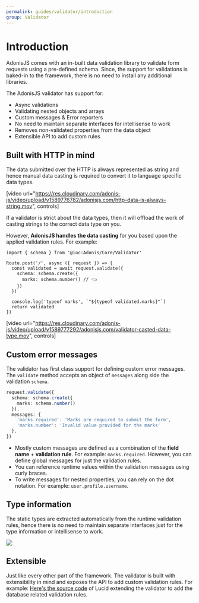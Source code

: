 ```yaml
---
permalink: guides/validator/introduction
group: Validator
---
```


# Introduction
AdonisJS comes with an in-built data validation library to validate form requests using a pre-defined schema. Since, the support for validations is baked-in to the framework, there is no need to install any additional libraries.

The AdonisJS validator has support for:

- Async validations
- Validating nested objects and arrays
- Custom messages & Error reporters
- No need to maintain separate interfaces for intellisense to work
- Removes non-validated properties from the data object
- Extensible API to add custom rules

## Built with HTTP in mind
The data submitted over the HTTP is always represented as string and hence manual data casting is required to convert it to language specific data types.

[video url="https://res.cloudinary.com/adonis-js/video/upload/v1589776782/adonisjs.com/http-data-is-always-string.mov", controls]

If a validator is strict about the data types, then it will offload the work of casting strings to the correct data type on you. 

However, **AdonisJS handles the data casting** for you based upon the applied validation rules. For example:

```ts{}{start/routes.ts}
import { schema } from '@ioc:Adonis/Core/Validator'

Route.post('/', async ({ request }) => {
  const validated = await request.validate({
    schema: schema.create({
      marks: schema.number() // 👈
    })
  })

  console.log('typeof marks', `"${typeof validated.marks}"`)
  return validated
})
```

[video url="https://res.cloudinary.com/adonis-js/video/upload/v1589777292/adonisjs.com/validator-casted-data-type.mov", controls]

## Custom error messages
The validator has first class support for defining custom error messages. The `validate` method accepts an object of `messages` along side the validation `schema`.

```ts
request.validate({
  schema: schema.create({
    marks: schema.number()
  }),
  messages: {
    'marks.required': 'Marks are required to submit the form',
    'marks.number': 'Invalid value provided for the marks'
  },
})
```

- Mostly custom messages are defined as a combination of the **field name** + **validation rule**. For example: `marks.required`. However, you can define global messages for just the validation rules.
- You can reference runtime values within the validation messages using curly braces.
- To write messages for nested properties, you can rely on the dot notation. For example: `user.profile.username`.

## Type information
The static types are extracted automatically from the runtime validation rules, hence there is no need to maintain separate interfaces just for the type information or intellisense to work.

![](https://res.cloudinary.com/adonis-js/image/upload/q_100/v1589789301/adonisjs.com/validator-types.webp)

## Extensible
Just like every other part of the framework. The validator is built with extensibility in mind and exposes the API to add custom validation rules. For example: [Here's the source code](https://github.com/adonisjs/lucid/blob/develop/src/Bindings/Validator.ts#L168) of Lucid extending the validator to add the database related validation rules.
